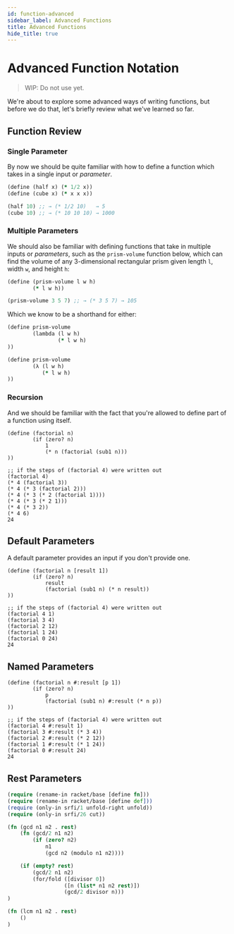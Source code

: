 ```yaml
---
id: function-advanced
sidebar_label: Advanced Functions
title: Advanced Functions
hide_title: true
---
```


# Advanced Function Notation

> WIP: Do not use yet.

We're about to explore some advanced ways of writing functions, but before we do
that, let's briefly review what we've learned so far.

## Function Review

### Single Parameter

By now we should be quite familiar with how to define a function which takes in
a single input or _parameter_.

``` clojure
(define (half x) (* 1/2 x))
(define (cube x) (* x x x))

(half 10) ;; → (* 1/2 10)   → 5
(cube 10) ;; → (* 10 10 10) → 1000
```

### Multiple Parameters

We should also be familiar with defining functions that take in multiple inputs
or _parameters_, such as the `prism-volume` function below, which can find the
volume of any 3-dimensional rectangular prism given length `l`, width `w`, and
height `h`:

``` clojure
(define (prism-volume l w h)
        (* l w h))

(prism-volume 3 5 7) ;; → (* 3 5 7) → 105
```

Which we know to be a shorthand for either:

``` clojure
(define prism-volume
        (lambda (l w h)
                (* l w h)
))

(define prism-volume
        (λ (l w h)
           (* l w h)
))
```

### Recursion

And we should be familiar with the fact that you're allowed to define part of a
function using itself.

``` racket
(define (factorial n)
        (if (zero? n)
            1
            (* n (factorial (sub1 n)))
))

;; if the steps of (factorial 4) were written out
(factorial 4)
(* 4 (factorial 3))
(* 4 (* 3 (factorial 2)))
(* 4 (* 3 (* 2 (factorial 1))))
(* 4 (* 3 (* 2 1)))
(* 4 (* 3 2))
(* 4 6)
24
```

## Default Parameters

A default parameter provides an input if you don't provide one.

``` racket
(define (factorial n [result 1])
        (if (zero? n)
            result
            (factorial (sub1 n) (* n result))
))

;; if the steps of (factorial 4) were written out
(factorial 4 1)
(factorial 3 4)
(factorial 2 12)
(factorial 1 24)
(factorial 0 24)
24
```

## Named Parameters

``` racket
(define (factorial n #:result [p 1])
        (if (zero? n)
            p
            (factorial (sub1 n) #:result (* n p))
))

;; if the steps of (factorial 4) were written out
(factorial 4 #:result 1)
(factorial 3 #:result (* 3 4))
(factorial 2 #:result (* 2 12))
(factorial 1 #:result (* 1 24))
(factorial 0 #:result 24)
24
```

## Rest Parameters

``` clojure
(require (rename-in racket/base [define fn]))
(require (rename-in racket/base [define def]))
(require (only-in srfi/1 unfold-right unfold))
(require (only-in srfi/26 cut))

(fn (gcd n1 n2 . rest)
    (fn (gcd/2 n1 n2)
        (if (zero? n2)
            n1
            (gcd n2 (modulo n1 n2))))

    (if (empty? rest)
        (gcd/2 n1 n2)
        (for/fold ([divisor 0])
                  ([n (list* n1 n2 rest)])
                  (gcd/2 divisor n)))
)

(fn (lcm n1 n2 . rest)
    ()
)
```

